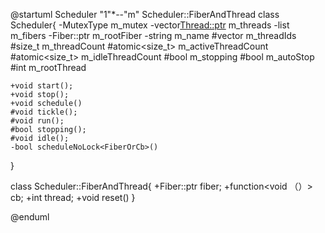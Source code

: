 @startuml
Scheduler "1"*--"m" Scheduler::FiberAndThread
class Scheduler{
    -MutexType m_mutex
    -vector<Thread::ptr> m_threads
    -list<FiberAndThread> m_fibers
    -Fiber::ptr m_rootFiber
    -string m_name
    #vector<int> m_threadIds
    #size_t m_threadCount
    #atomic<size_t> m_activeThreadCount
    #atomic<size_t> m_idleThreadCount
    #bool m_stopping
    #bool m_autoStop
    #int m_rootThread

    +void start();
    +void stop();
    +void schedule()
    #void tickle();
    #void run();
    #bool stopping();
    #void idle();
    -bool scheduleNoLock<FiberOrCb>()
    
}

class Scheduler::FiberAndThread{
        +Fiber::ptr fiber;
        +function<void （）> cb;
        +int thread;
        +void reset()
}



@enduml
